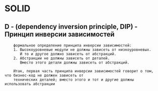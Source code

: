 # SOLID

## D - (dependency inversion principle, DIP) - Принцип инверсии зависимостей
```
    формальное определение принципа инверсии зависимостей:    
    1. Высокоуровневые модули не должны зависеть от низкоуровневых. 
       И то и другое должно зависеть от абстракций.
    2. Абстракции не должны зависеть от деталей. 
       Вместо этого детали должны зависеть от абстракций.
```
```
    Итак, первая часть принципа инверсии зависимостей говорит о том, что бизнес-код не должен зависеть от 
    технических деталей; вместо этого и тот и другие должны использовать абстракции
```

